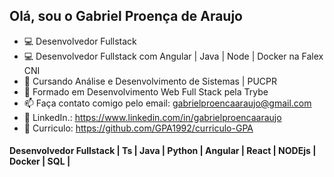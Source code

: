 ## Olá, sou o Gabriel Proença de Araujo 
- 💻 Desenvolvedor Fullstack
- 💻 Desenvolvedor Fullstack com Angular | Java | Node | Docker na Falex CNI
- 🌱 Cursando Análise e Desenvolvimento de Sistemas | PUCPR
- 🌱 Formado em Desenvolvimento Web Full Stack pela Trybe
- 📫 Faça contato comigo pelo email: gabrielproencaaraujo@gmail.com
- 🧐 LinkedIn.: https://www.linkedin.com/in/gabrielproencaaraujo
- 📝 Curriculo: https://github.com/GPA1992/curriculo-GPA
#### Desenvolvedor Fullstack | Ts | Java  | Python  | Angular  |  React | NODEjs | Docker  | SQL | 




